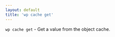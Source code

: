 ```yaml
---
layout: default
title: 'wp cache get'
---
```


`wp cache get` - Get a value from the object cache.



